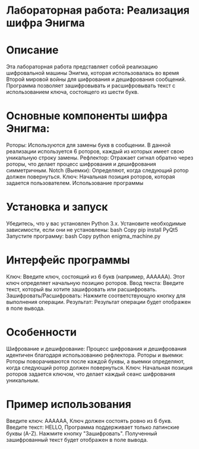# Лабораторная работа: Реализация шифра Энигма
# Описание

Эта лабораторная работа представляет собой реализацию шифровальной машины Энигма, которая использовалась во время Второй мировой войны для шифрования и дешифрования сообщений. Программа позволяет зашифровывать и расшифровывать текст с использованием ключа, состоящего из шести букв.

# Основные компоненты шифра Энигма:

Роторы: Используются для замены букв в сообщении. В данной реализации используется 6 роторов, каждый из которых имеет свою уникальную строку замены.
Рефлектор: Отражает сигнал обратно через роторы, что делает процесс шифрования и дешифрования симметричным.
Notch (Выемки): Определяют, когда следующий ротор должен повернуться.
Ключ: Начальная позиция роторов, которая задается пользователем.
Использование программы

# Установка и запуск

Убедитесь, что у вас установлен Python 3.x.
Установите необходимые зависимости, если они не установлены:
bash
Copy
pip install PyQt5
Запустите программу:
bash
Copy
python enigma_machine.py
# Интерфейс программы

Ключ: Введите ключ, состоящий из 6 букв (например, AAAAAA). Этот ключ определяет начальную позицию роторов.
Ввод текста: Введите текст, который вы хотите зашифровать или расшифровать.
Зашифровать/Расшифровать: Нажмите соответствующую кнопку для выполнения операции.
Результат: Результат операции будет отображен в поле вывода.
# Особенности

Шифрование и дешифрование: Процесс шифрования и дешифрования идентичен благодаря использованию рефлектора.
Роторы и выемки: Роторы поворачиваются после каждой буквы, а выемки определяют, когда следующий ротор должен повернуться.
Ключ: Начальная позиция роторов задается ключом, что делает каждый сеанс шифрования уникальным.
# Пример использования

Введите ключ: AAAAAA, Ключ должен состоять ровно из 6 букв.
Введите текст: HELLO, Программа поддерживает только латинские буквы (A-Z).
Нажмите кнопку "Зашифровать".
Полученный зашифрованный текст будет отображен в поле вывода.


